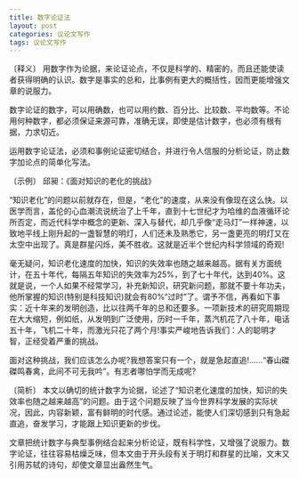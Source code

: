 ```yaml
---
title: 数字论证法
layout: post
categories: 议论文写作
tags: 议论文写作
---
```


〔释义〕 用数字作为论据，来论证论点，不仅是科学的、精密的，而且还能使读者获得明确的认识。数字是事实的总和，比事例有更大的概括性，因而更能增强文章的说服力。

数字论证的数字，可以用确数，也可以用约数、百分比、比较数、平均数等。不论用何种数字，都必须保证来源可靠，准确无误，即使是估计数字，也必须有根有据，力求切近。

运用数字论证法，必须和事例论证密切结合，并进行令人信服的分析论证，防止数字加论点的简单化写法。

〔示例〕 邱昶：《面对知识的老化的挑战》

“知识老化”的问题以前就存在，但是，“老化”的速度，从来没有像现在这么快。以医学而言，盖伦的心血潮流说统治了上千年，直到十七世纪才为哈维的血液循环论所否定，而近代科学中概念的更新、深入与替代，却几乎像“走马灯”一样神速，以致地平线上刚升起的一盏智慧的明灯，人们还未及熟悉它，另一盏更亮的明灯又在太空中出现了。真是群星闪烁，美不胜收。这就是近半个世纪内科学领域的奇观!

毫无疑问，知识老化速度的加快，知识的失效率也随之越来越高。据有关方面统计，在五十年代，每隔五年知识的失效率为25%，到了七十年代，达到40%。这就是说，一个人如果不经常学习，补充新知识，研究新问题，那就不要十年功夫，他所掌握的知识(特别是科技知识)就会有80%“过时”了。谓予不信，再看如下事实：近十年来的发明创造，比以往两千年的总和还要多。一项新技术的研究周期现在大大缩短，例如纸，从发明到广泛使用，历时一千年，蒸汽机花了八十年，电话五十年，飞机二十年，而激光只花了两个月!事实严峻地告诉我们：人的聪明才智，正经受着严重的挑战。

面对这种挑战，我们应该怎么办呢?我想答案只有一个，就是急起直追!……“春山磔磔鸣春禽，此间不可无我吟”。有志者哪怕学而无成呢?

〔简析〕 本文以确切的统计数字为论据，论述了“知识老化速度的加快，知识的失效率也随之越来越高”的问题。由于这个问题反映了当今世界科学发展的实际状况，因此，内容新颖，富有鲜明的时代感。通过论述，能使人们深切感到只有急起直追，奋发学习，才能跟上知识更新的步伐。

文章把统计数字与典型事例结合起来分析论证，既有科学性，又增强了说服力。数字论证，往往容易枯燥乏味，但本文由于开头段有关于明灯和群星的比喻，文末又引用苏轼的诗句，却使文章显出盎然生气。 